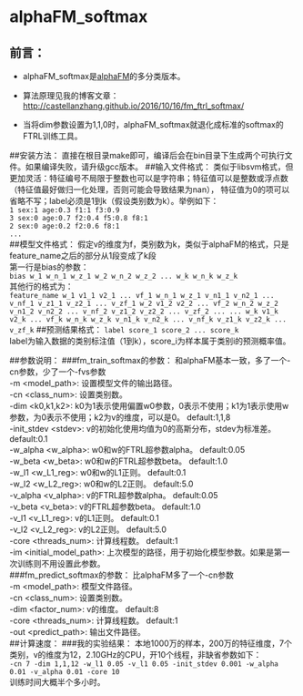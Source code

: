 # alphaFM_softmax
## 前言：
* alphaFM_softmax是[alphaFM](https://github.com/CastellanZhang/alphaFM)的多分类版本。<br>

* 算法原理见我的博客文章：http://castellanzhang.github.io/2016/10/16/fm_ftrl_softmax/

* 当将dim参数设置为1,1,0时，alphaFM_softmax就退化成标准的softmax的FTRL训练工具。<br>

##安装方法：
直接在根目录make即可，编译后会在bin目录下生成两个可执行文件。如果编译失败，请升级gcc版本。
##输入文件格式：
类似于libsvm格式，但更加灵活：特征编号不局限于整数也可以是字符串；特征值可以是整数或浮点数（特征值最好做归一化处理，否则可能会导致结果为nan），
特征值为0的项可以省略不写；label必须是1到k（假设类别数为k）。举例如下：<br>
`1 sex:1 age:0.3 f1:1 f3:0.9`<br>
`3 sex:0 age:0.7 f2:0.4 f5:0.8 f8:1`<br>
`2 sex:0 age:0.2 f2:0.6 f8:1`<br>
`...`<br>
##模型文件格式：
假定v的维度为f，类别数为k，类似于alphaFM的格式，只是feature_name之后的部分从1段变成了k段<br>
第一行是bias的参数：<br>
`bias w_1 w_n_1 w_z_1 w_2 w_n_2 w_z_2 ... w_k w_n_k w_z_k`<br>
其他行的格式为：<br>
`feature_name w_1 v1_1 v2_1 ... vf_1 w_n_1 w_z_1 v_n1_1 v_n2_1 ... v_nf_1 v_z1_1 v_z2_1 ... v_zf_1 w_2 v1_2 v2_2 ... vf_2 w_n_2 w_z_2 v_n1_2 v_n2_2 ... v_nf_2 v_z1_2 v_z2_2 ... v_zf_2 ... ... w_k v1_k v2_k ... vf_k w_n_k w_z_k v_n1_k v_n2_k ... v_nf_k v_z1_k v_z2_k ... v_zf_k`
##预测结果格式：
`label score_1 score_2 ... score_k`<br>
label为输入数据的类别标注值（1到k），score_i为样本属于类别i的预测概率值。

##参数说明：
###fm_train_softmax的参数：
和alphaFM基本一致，多了一个-cn参数，少了一个-fvs参数<br>
-m \<model_path\>: 设置模型文件的输出路径。<br>
-cn \<class_num\>: 设置类别数。<br>
-dim \<k0,k1,k2\>: k0为1表示使用偏置w0参数，0表示不使用；k1为1表示使用w参数，为0表示不使用；k2为v的维度，可以是0。	default:1,1,8<br>
-init_stdev \<stdev\>: v的初始化使用均值为0的高斯分布，stdev为标准差。	default:0.1<br>
-w_alpha \<w_alpha\>: w0和w的FTRL超参数alpha。	default:0.05<br>
-w_beta \<w_beta\>: w0和w的FTRL超参数beta。	default:1.0<br>
-w_l1 \<w_L1_reg\>: w0和w的L1正则。	default:0.1<br>
-w_l2 \<w_L2_reg\>: w0和w的L2正则。	default:5.0<br>
-v_alpha \<v_alpha\>: v的FTRL超参数alpha。	default:0.05<br>
-v_beta \<v_beta\>: v的FTRL超参数beta。	default:1.0<br>
-v_l1 \<v_L1_reg\>: v的L1正则。	default:0.1<br>
-v_l2 \<v_L2_reg\>: v的L2正则。	default:5.0<br>
-core \<threads_num\>: 计算线程数。	default:1<br>
-im \<initial_model_path\>: 上次模型的路径，用于初始化模型参数。如果是第一次训练则不用设置此参数。<br>
###fm_predict_softmax的参数：
比alphaFM多了一个-cn参数<br>
-m \<model_path\>: 模型文件路径。<br>
-cn \<class_num\>: 设置类别数。<br>
-dim \<factor_num\>: v的维度。	default:8<br>
-core \<threads_num\>: 计算线程数。	default:1<br>
-out \<predict_path\>: 输出文件路径。<br>
##计算速度：
###我的实验结果：
本地1000万的样本，200万的特征维度，7个类别，v的维度为12，2.10GHz的CPU，开10个线程，非缺省参数如下：<br>
`-cn 7 -dim 1,1,12 -w_l1 0.05 -v_l1 0.05 -init_stdev 0.001 -w_alpha 0.01 -v_alpha 0.01 -core 10`<br>
训练时间大概半个多小时。

